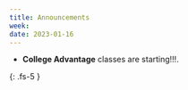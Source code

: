 ```yaml
---
title: Announcements
week:
date: 2023-01-16
---
```


- **College Advantage** classes are starting!!!.

{: .fs-5 }
